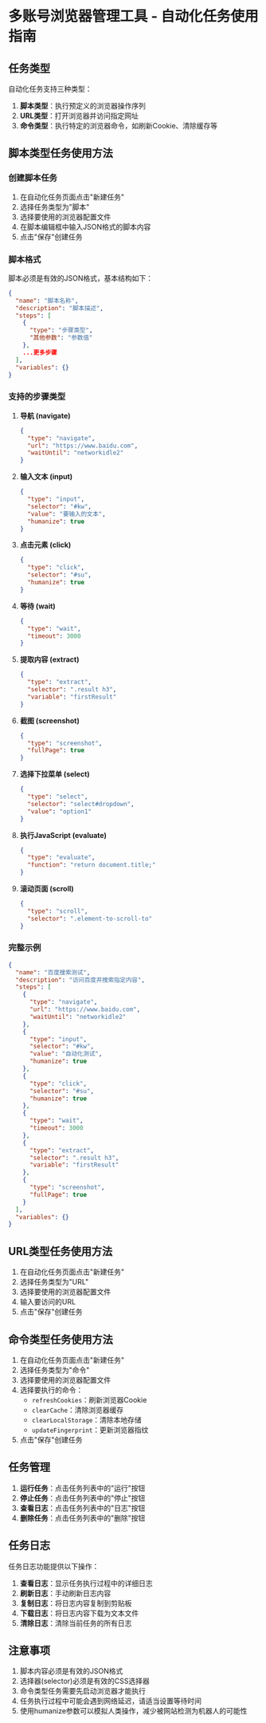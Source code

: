 # 多账号浏览器管理工具 - 自动化任务使用指南

## 任务类型

自动化任务支持三种类型：

1. **脚本类型**：执行预定义的浏览器操作序列
2. **URL类型**：打开浏览器并访问指定网址
3. **命令类型**：执行特定的浏览器命令，如刷新Cookie、清除缓存等

## 脚本类型任务使用方法

### 创建脚本任务

1. 在自动化任务页面点击"新建任务"
2. 选择任务类型为"脚本"
3. 选择要使用的浏览器配置文件
4. 在脚本编辑框中输入JSON格式的脚本内容
5. 点击"保存"创建任务

### 脚本格式

脚本必须是有效的JSON格式，基本结构如下：

```json
{
  "name": "脚本名称",
  "description": "脚本描述",
  "steps": [
    {
      "type": "步骤类型",
      "其他参数": "参数值"
    },
    ...更多步骤
  ],
  "variables": {}
}
```

### 支持的步骤类型

1. **导航 (navigate)**
   ```json
   {
     "type": "navigate",
     "url": "https://www.baidu.com",
     "waitUntil": "networkidle2"
   }
   ```

2. **输入文本 (input)**
   ```json
   {
     "type": "input",
     "selector": "#kw",
     "value": "要输入的文本",
     "humanize": true
   }
   ```

3. **点击元素 (click)**
   ```json
   {
     "type": "click",
     "selector": "#su",
     "humanize": true
   }
   ```

4. **等待 (wait)**
   ```json
   {
     "type": "wait",
     "timeout": 3000
   }
   ```

5. **提取内容 (extract)**
   ```json
   {
     "type": "extract",
     "selector": ".result h3",
     "variable": "firstResult"
   }
   ```

6. **截图 (screenshot)**
   ```json
   {
     "type": "screenshot",
     "fullPage": true
   }
   ```

7. **选择下拉菜单 (select)**
   ```json
   {
     "type": "select",
     "selector": "select#dropdown",
     "value": "option1"
   }
   ```

8. **执行JavaScript (evaluate)**
   ```json
   {
     "type": "evaluate",
     "function": "return document.title;"
   }
   ```

9. **滚动页面 (scroll)**
   ```json
   {
     "type": "scroll",
     "selector": ".element-to-scroll-to"
   }
   ```

### 完整示例

```json
{
  "name": "百度搜索测试",
  "description": "访问百度并搜索指定内容",
  "steps": [
    {
      "type": "navigate",
      "url": "https://www.baidu.com",
      "waitUntil": "networkidle2"
    },
    {
      "type": "input",
      "selector": "#kw",
      "value": "自动化测试",
      "humanize": true
    },
    {
      "type": "click",
      "selector": "#su",
      "humanize": true
    },
    {
      "type": "wait",
      "timeout": 3000
    },
    {
      "type": "extract",
      "selector": ".result h3",
      "variable": "firstResult"
    },
    {
      "type": "screenshot",
      "fullPage": true
    }
  ],
  "variables": {}
}
```

## URL类型任务使用方法

1. 在自动化任务页面点击"新建任务"
2. 选择任务类型为"URL"
3. 选择要使用的浏览器配置文件
4. 输入要访问的URL
5. 点击"保存"创建任务

## 命令类型任务使用方法

1. 在自动化任务页面点击"新建任务"
2. 选择任务类型为"命令"
3. 选择要使用的浏览器配置文件
4. 选择要执行的命令：
   - `refreshCookies`：刷新浏览器Cookie
   - `clearCache`：清除浏览器缓存
   - `clearLocalStorage`：清除本地存储
   - `updateFingerprint`：更新浏览器指纹
5. 点击"保存"创建任务

## 任务管理

1. **运行任务**：点击任务列表中的"运行"按钮
2. **停止任务**：点击任务列表中的"停止"按钮
3. **查看日志**：点击任务列表中的"日志"按钮
4. **删除任务**：点击任务列表中的"删除"按钮

## 任务日志

任务日志功能提供以下操作：

1. **查看日志**：显示任务执行过程中的详细日志
2. **刷新日志**：手动刷新日志内容
3. **复制日志**：将日志内容复制到剪贴板
4. **下载日志**：将日志内容下载为文本文件
5. **清除日志**：清除当前任务的所有日志

## 注意事项

1. 脚本内容必须是有效的JSON格式
2. 选择器(selector)必须是有效的CSS选择器
3. 命令类型任务需要先启动浏览器才能执行
4. 任务执行过程中可能会遇到网络延迟，请适当设置等待时间
5. 使用humanize参数可以模拟人类操作，减少被网站检测为机器人的可能性
